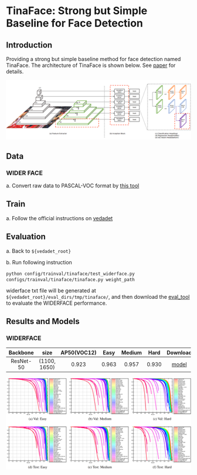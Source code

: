 # TinaFace: Strong but Simple Baseline for Face Detection

## Introduction
Providing a strong but simple baseline method for face detection named TinaFace. The architecture of TinaFace is shown below. See [paper](https://arxiv.org/abs/2011.13183) for details.

![1](./imgs/model.png)

## Data

### WIDER FACE
a. Convert raw data to PASCAL-VOC format by [this tool](https://github.com/akofman/wider-face-pascal-voc-annotations)

## Train
a. Follow the official instructions on [vedadet](https://github.com/Media-Smart/vedadet) 

## Evaluation
a. Back to `${vedadet_root}`

b. Run following instruction
```shell
python config/trainval/tinaface/test_widerface.py configs/trainval/tinaface/tinaface.py weight_path
```
widerface txt file will be generated at `${vedadet_root}/eval_dirs/tmp/tinaface/`, and then download the [eval_tool](http://mmlab.ie.cuhk.edu.hk/projects/WIDERFace/support/eval_script/eval_tools.zip) to evaluate the WIDERFACE performance.

## Results and Models

### WIDERFACE

| Backbone  |  size  | AP50(VOC12) | Easy | Medium | Hard | Download |
|:---------:|:-------:|:-------:|:--------:|:--------------:|:------:|:--------:|
| ResNet-50 | (1100, 1650) |   0.923   | 0.963  |  0.957   |  0.930  | [model](https://drive.google.com/file/d/1zU738coEVDBkLBUa4hvJUucL7dcSBT7v/view?usp=sharing) |

![2](./imgs/results.png)
